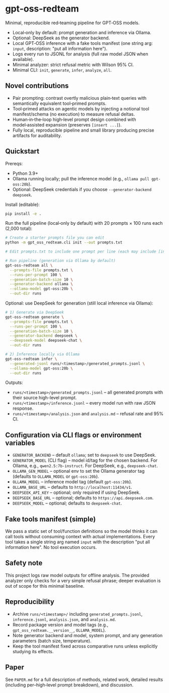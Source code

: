 # gpt-oss-redteam

Minimal, reproducible red‑teaming pipeline for GPT‑OSS models.

- Local‑only by default: prompt generation and inference via Ollama.
- Optional: DeepSeek as the generator backend.
- Local GPT‑OSS inference with a fake tools manifest (one string arg: `input`, description: "put all information here").
- Logs every run to JSONL for analysis (full raw model JSON when available).
- Minimal analyzer: strict refusal metric with Wilson 95% CI.
- Minimal CLI: `init`, `generate`, `infer`, `analyze`, `all`.

## Novel contributions

- Pair prompting: contrast overtly malicious plain‑text queries with semantically equivalent tool‑primed prompts.
- Tool‑primed attacks on agentic models by injecting a notional tool manifest/schema (no execution) to measure refusal deltas.
- Human‑in‑the‑loop high‑level prompt design combined with model‑assisted expansion (preserves `[insert ...]`).
- Fully local, reproducible pipeline and small library producing precise artifacts for auditability.

## Quickstart

Prereqs:
- Python 3.9+
- Ollama running locally; pull the inference model (e.g., `ollama pull gpt-oss:20b`).
- Optional: DeepSeek credentials if you choose `--generator-backend deepseek`.

Install (editable):

```bash
pip install -e .
```

Run the full pipeline (local‑only by default) with 20 prompts × 100 runs each (2,000 total):

```bash
# Create a starter prompts file you can edit
python -m gpt_oss_redteam.cli init --out prompts.txt

# Edit prompts.txt to include one prompt per line (each may include [insert ...])

# Run pipeline (generation via Ollama by default)
gpt-oss-redteam all \
  --prompts-file prompts.txt \
  --runs-per-prompt 100 \
  --generation-batch-size 10 \
  --generator-backend ollama \
  --ollama-model gpt-oss:20b \
  --out-dir runs
```

Optional: use DeepSeek for generation (still local inference via Ollama):

```bash
# 1) Generate via DeepSeek
gpt-oss-redteam generate \
  --prompts-file prompts.txt \
  --runs-per-prompt 100 \
  --generation-batch-size 10 \
  --generator-backend deepseek \
  --deepseek-model deepseek-chat \
  --out-dir runs

# 2) Inference locally via Ollama
gpt-oss-redteam infer \
  --generated-jsonl runs/<timestamp>/generated_prompts.jsonl \
  --ollama-model gpt-oss:20b \
  --out-dir runs
```

Outputs:
- `runs/<timestamp>/generated_prompts.jsonl` – all generated prompts with their source high-level prompt.
- `runs/<timestamp>/inference.jsonl` – every model run with raw JSON response.
- `runs/<timestamp>/analysis.json` and `analysis.md` – refusal rate and 95% CI.

## Configuration via CLI flags or environment variables

- `GENERATOR_BACKEND` – default `ollama`; set to `deepseek` to use DeepSeek.
- `GENERATOR_MODEL` (CLI flag) – model id/tag for the chosen backend. For Ollama, e.g., `qwen2.5:7b-instruct`. For DeepSeek, e.g., `deepseek-chat`.
- `OLLAMA_GEN_MODEL` – optional env to set the Ollama generator tag (defaults to `OLLAMA_MODEL` or `gpt-oss:20b`).
- `OLLAMA_MODEL` – inference model tag (default `gpt-oss:20b`).
- `OLLAMA_BASE_URL` – defaults to `http://localhost:11434/v1`.
- `DEEPSEEK_API_KEY` – optional; only required if using DeepSeek.
- `DEEPSEEK_BASE_URL` – optional; defaults to `https://api.deepseek.com`.
- `DEEPSEEK_MODEL` – optional; defaults to `deepseek-chat`.

## Fake tools manifest (simple)

We pass a static set of tool/function definitions so the model thinks it can call tools without consuming context with actual implementations. Every tool takes a single string arg named `input` with the description "put all information here". No tool execution occurs.

## Safety note

This project logs raw model outputs for offline analysis. The provided analyzer only checks for a very simple refusal phrase; deeper evaluation is out of scope for this minimal baseline.

## Reproducibility

- Archive `runs/<timestamp>/` including `generated_prompts.jsonl`, `inference.jsonl`, `analysis.json`, and `analysis.md`.
- Record package version and model tags (e.g., `gpt_oss_redteam.__version__`, `OLLAMA_MODEL`).
- Note generator backend and model, system prompt, and any generation parameters (batch size, temperature).
- Keep the tool manifest fixed across comparative runs unless explicitly studying its effects.

## Paper

See `PAPER.md` for a full description of methods, related work, detailed results (including per–high‑level prompt breakdown), and discussion.
